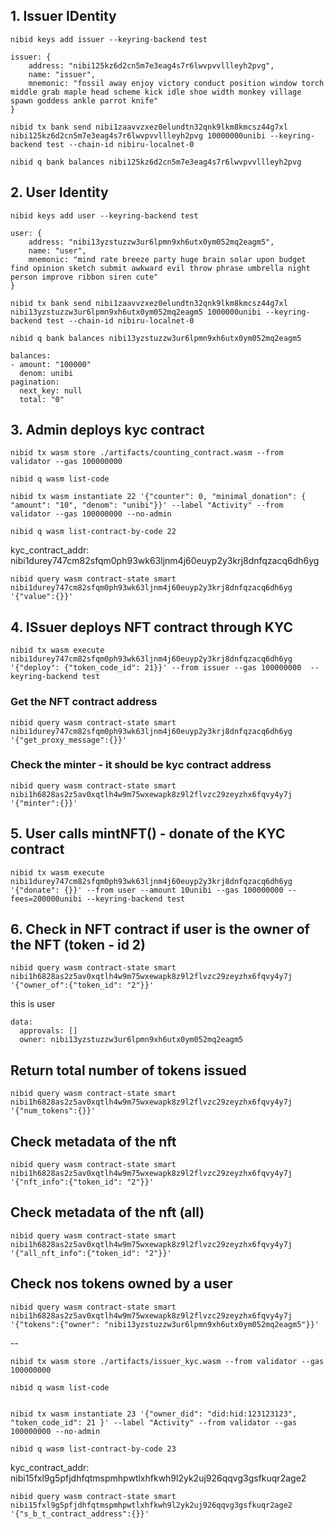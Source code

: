 ## 1. Issuer IDentity
```
nibid keys add issuer --keyring-backend test

issuer: {
    address: "nibi125kz6d2cn5m7e3eag4s7r6lwvpvvllleyh2pvg",
    name: "issuer",
    mnemonic: "fossil away enjoy victory conduct position window torch middle grab maple head scheme kick idle shoe width monkey village spawn goddess ankle parrot knife"
}

nibid tx bank send nibi1zaavvzxez0elundtn32qnk9lkm8kmcsz44g7xl nibi125kz6d2cn5m7e3eag4s7r6lwvpvvllleyh2pvg 10000000unibi --keyring-backend test --chain-id nibiru-localnet-0

nibid q bank balances nibi125kz6d2cn5m7e3eag4s7r6lwvpvvllleyh2pvg 
```

## 2. User Identity
```
nibid keys add user --keyring-backend test

user: {
    address: "nibi13yzstuzzw3ur6lpmn9xh6utx0ym052mq2eagm5",
    name: "user",
    mnemonic: "mind rate breeze party huge brain solar upon budget find opinion sketch submit awkward evil throw phrase umbrella night person improve ribbon siren cute"
}

nibid tx bank send nibi1zaavvzxez0elundtn32qnk9lkm8kmcsz44g7xl nibi13yzstuzzw3ur6lpmn9xh6utx0ym052mq2eagm5 1000000unibi --keyring-backend test --chain-id nibiru-localnet-0

nibid q bank balances nibi13yzstuzzw3ur6lpmn9xh6utx0ym052mq2eagm5 

balances:
- amount: "100000"
  denom: unibi
pagination:
  next_key: null
  total: "0"
```

## 3. Admin deploys kyc contract

```
nibid tx wasm store ./artifacts/counting_contract.wasm --from validator --gas 100000000

nibid q wasm list-code 

nibid tx wasm instantiate 22 '{"counter": 0, "minimal_donation": { "amount": "10", "denom": "unibi"}}' --label "Activity" --from validator --gas 100000000 --no-admin

nibid q wasm list-contract-by-code 22

```
kyc_contract_addr: 
nibi1durey747cm82sfqm0ph93wk63ljnm4j60euyp2y3krj8dnfqzacq6dh6yg

```
nibid query wasm contract-state smart nibi1durey747cm82sfqm0ph93wk63ljnm4j60euyp2y3krj8dnfqzacq6dh6yg '{"value":{}}'
```
<!-- 
## 4. Issuer deploys the NFT contract with Kyc_contract_address as an admin

```
nibid tx wasm store ./artifacts/cw721_base.wasm --from issuer --gas 100000000 --keyring-backend test

nibid q wasm list-code 

nibid tx wasm instantiate 12 '{"name": "Kyc SBT", "symbol": "kycsbt", "minter": "nibi1durey747cm82sfqm0ph93wk63ljnm4j60euyp2y3krj8dnfqzacq6dh6yg"}' --label "Activit" --from issuer --gas 100000000 --no-admin --keyring-backend test

nibid q wasm list-contract-by-code 16

```
issuer contract address: nibi1h6828as2z5av0xqtlh4w9m75wxewapk8z9l2flvzc29zeyzhx6fqvy4y7j
 -->

## 4. ISsuer deploys NFT contract through KYC

```
nibid tx wasm execute nibi1durey747cm82sfqm0ph93wk63ljnm4j60euyp2y3krj8dnfqzacq6dh6yg '{"deploy": {"token_code_id": 21}}' --from issuer --gas 100000000  --keyring-backend test
```

### Get the NFT contract address
```
nibid query wasm contract-state smart nibi1durey747cm82sfqm0ph93wk63ljnm4j60euyp2y3krj8dnfqzacq6dh6yg '{"get_proxy_message":{}}'
```

### Check the minter - it should be kyc contract address
```
nibid query wasm contract-state smart nibi1h6828as2z5av0xqtlh4w9m75wxewapk8z9l2flvzc29zeyzhx6fqvy4y7j '{"minter":{}}'
```

<!-- ## 5. Admin whitelist nft_contract_address in KYC contract through reg_issuer_contract()

```
nibid tx wasm execute nibi1durey747cm82sfqm0ph93wk63ljnm4j60euyp2y3krj8dnfqzacq6dh6yg '{"poke": {"proxy_contract_addr": "nibi1h6828as2z5av0xqtlh4w9m75wxewapk8z9l2flvzc29zeyzhx6fqvy4y7j"}}' --from validator --gas 100000000 --fees=200000unibi

nibid query wasm contract-state smart nibi1durey747cm82sfqm0ph93wk63ljnm4j60euyp2y3krj8dnfqzacq6dh6yg '{"get_proxy_message":{}}'
``` -->

## 5. User calls mintNFT() - donate of the KYC contract

```
nibid tx wasm execute nibi1durey747cm82sfqm0ph93wk63ljnm4j60euyp2y3krj8dnfqzacq6dh6yg '{"donate": {}}' --from user --amount 10unibi --gas 100000000 --fees=200000unibi --keyring-backend test
```

## 6. Check in NFT contract if user is the owner of the NFT (token - id 2)

```
nibid query wasm contract-state smart nibi1h6828as2z5av0xqtlh4w9m75wxewapk8z9l2flvzc29zeyzhx6fqvy4y7j '{"owner_of":{"token_id": "2"}}'
```

this is user
```
data:
  approvals: []
  owner: nibi13yzstuzzw3ur6lpmn9xh6utx0ym052mq2eagm5
```


## Return total number of tokens issued
```
nibid query wasm contract-state smart nibi1h6828as2z5av0xqtlh4w9m75wxewapk8z9l2flvzc29zeyzhx6fqvy4y7j '{"num_tokens":{}}'
```

## Check metadata of the nft 

```
nibid query wasm contract-state smart nibi1h6828as2z5av0xqtlh4w9m75wxewapk8z9l2flvzc29zeyzhx6fqvy4y7j '{"nft_info":{"token_id": "2"}}'
```

## Check metadata of the nft (all)
```
nibid query wasm contract-state smart nibi1h6828as2z5av0xqtlh4w9m75wxewapk8z9l2flvzc29zeyzhx6fqvy4y7j '{"all_nft_info":{"token_id": "2"}}'
```

## Check nos tokens owned by a user

```
nibid query wasm contract-state smart nibi1h6828as2z5av0xqtlh4w9m75wxewapk8z9l2flvzc29zeyzhx6fqvy4y7j '{"tokens":{"owner": "nibi13yzstuzzw3ur6lpmn9xh6utx0ym052mq2eagm5"}}'
```


-- 



```
nibid tx wasm store ./artifacts/issuer_kyc.wasm --from validator --gas 100000000

nibid q wasm list-code 


nibid tx wasm instantiate 23 '{"owner_did": "did:hid:123123123", "token_code_id": 21 }' --label "Activity" --from validator --gas 100000000 --no-admin

nibid q wasm list-contract-by-code 23

```
kyc_contract_addr: 
nibi15fxl9g5pfjdhfqtmspmhpwtlxhfkwh9l2yk2uj926qqvg3gsfkuqr2age2

```
nibid query wasm contract-state smart nibi15fxl9g5pfjdhfqtmspmhpwtlxhfkwh9l2yk2uj926qqvg3gsfkuqr2age2 '{"s_b_t_contract_address":{}}'
```